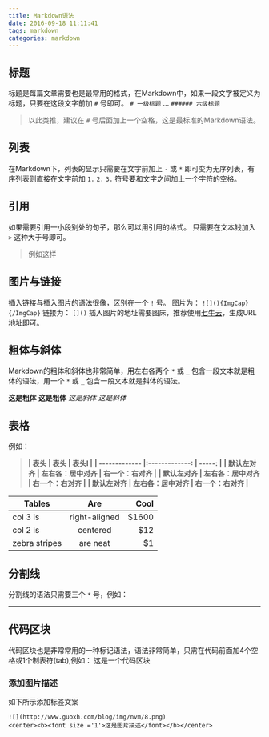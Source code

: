 ```yaml
---
title: Markdown语法
date: 2016-09-18 11:11:41
tags: markdown
categories: markdown
---
```


## 标题
标题是每篇文章需要也是最常用的格式，在Markdown中，如果一段文字被定义为标题，只要在这段文字前加 `#` 号即可。
`# 一级标题`
...
`###### 六级标题`
> 以此类推，建议在 `#` 号后面加上一个空格，这是最标准的Markdown语法。

## 列表
在Markdown下，列表的显示只需要在文字前加上 `-` 或 `*` 即可变为无序列表，有序列表则直接在文字前加 `1.` `2.` `3.` 符号要和文字之间加上一个字符的空格。

## 引用
如果需要引用一小段别处的句子，那么可以用引用的格式。
只需要在文本钱加入 `>` 这种大于号即可。
> 例如这样

## 图片与链接
插入链接与插入图片的语法很像，区别在一个 `!` 号。
图片为： `![](){ImgCap}{/ImgCap}`
链接为： `[]()`
插入图片的地址需要图床，推荐使用[七牛云](https://portal.qiniu.com)，生成URL地址即可。

## 粗体与斜体
Markdown的粗体和斜体也非常简单，用左右各两个 `*` 或 `_` 包含一段文本就是粗体的语法，用一个 `*` 或 `_` 包含一段文本就是斜体的语法。

**这是粗体** __这是粗体__
*这是斜体*   _这是斜体_

## 表格
例如：
> **| 表头           | 表头                 | 表头l         |**
> **| -------------  |:-------------:      | -----:       |**
> **| 默认左对齐      | 左右各：居中对齐      | 右一个：右对齐 |**
> **| 默认左对齐      | 左右各：居中对齐      | 右一个：右对齐 |**
> **| 默认左对齐      | 左右各：居中对齐      | 右一个：右对齐 |**


| Tables        | Are           | Cool  |
| ------------- |:-------------:| -----:|
| col 3 is      | right-aligned | $1600 |
| col 2 is      | centered      |   $12 |
| zebra stripes | are neat      |    $1 |

## 分割线
分割线的语法只需要三个 `*` 号，例如：
***

## 代码区块
代码区块也是非常常用的一种标记语法，语法非常简单，只需在代码前面加4个空格或1个制表符(tab),例如：
	这是一个代码区块


### 添加图片描述
如下所示添加标签文案
```
![](http://www.guoxh.com/blog/img/nvm/8.png)
<center><b><font size ='1'>这是图片描述</font></b></center>
```
